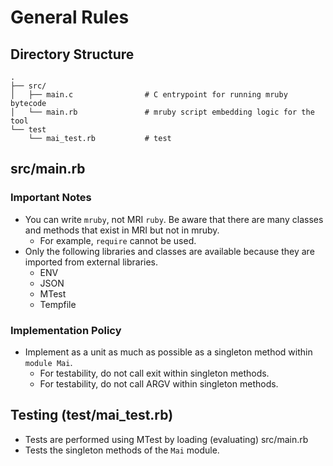 # General Rules

## Directory Structure

```
.
├── src/
│   ├── main.c                # C entrypoint for running mruby bytecode
│   └── main.rb               # mruby script embedding logic for the tool
└── test
    └── mai_test.rb           # test
```

## src/main.rb

### Important Notes

- You can write `mruby`, not MRI `ruby`. Be aware that there are many classes and methods that exist in MRI but not in mruby.
  - For example, `require` cannot be used.
- Only the following libraries and classes are available because they are imported from external libraries.
  - ENV
  - JSON
  - MTest
  - Tempfile

### Implementation Policy

- Implement as a unit as much as possible as a singleton method within `module Mai`.
  - For testability, do not call exit within singleton methods.
  - For testability, do not call ARGV within singleton methods.

## Testing (test/mai_test.rb)

- Tests are performed using MTest by loading (evaluating) src/main.rb
- Tests the singleton methods of the `Mai` module.
